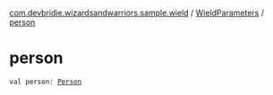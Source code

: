 [com.devbridie.wizardsandwarriors.sample.wield](../index.md) / [WieldParameters](index.md) / [person](.)

# person

`val person: `[`Person`](../../com.devbridie.wizardsandwarriors.sample.models/-person/index.md)